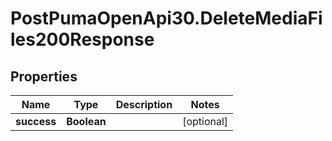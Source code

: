 # PostPumaOpenApi30.DeleteMediaFiles200Response

## Properties

Name | Type | Description | Notes
------------ | ------------- | ------------- | -------------
**success** | **Boolean** |  | [optional] 


